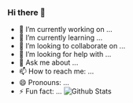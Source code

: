 ### Hi there 👋


<!-- **AlokJais/AlokJais** is a ✨ _special_ ✨ repository because its `README.md` (this file) appears on your GitHub profile. -->

<!--Here are some ideas to get you started: -->
<!--![Hey](https://github.com/darkalok#hey--this-is-alok-jaiswal)-->

- 🔭 I’m currently working on ...
- 🌱 I’m currently learning ...
- 👯 I’m looking to collaborate on ...
- 🤔 I’m looking for help with ...
- 💬 Ask me about ...
- 📫 How to reach me: ...
- 😄 Pronouns: ...
- ⚡ Fun fact: ...
![Github Stats](https://github-readme-stats.vercel.app/api?username=darkalok&count_private=true&show_icons=true&theme=radical)



<!--
Alok's first website
 https://alokjais.github.io/alok-first-website.github.io/
 
 Avatar by name
 https://alokjais.github.io/Create-Project-Using-APIs.github.io/

Stylish Calculator
 https://alokjais.github.io/Stylish-Calculator.github.io/
 -->
